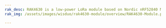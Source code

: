 ```yaml
---
rak_desc: RAK4630 is a low-power LoRa module based on Nordic nRF52840 MCU that supports Bluetooth 5.0 (Bluetooth Low Energy) and the newest SX1262 LoRa transceiver from Semtech. RAK4630 firmware is based on RUI3.
rak_img: /assets/images/wisduo/rak4630-module/overview/RAK4630-Module.png

---
```


<rk-redirect to="/Product-Categories/WisDuo/RAK4630-Module/Overview/" />